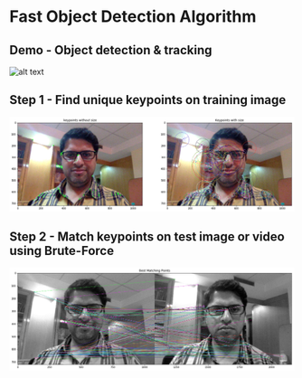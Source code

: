 # Fast Object Detection Algorithm

## Demo - Object detection & tracking

![alt text](https://github.com/dilipajm/face-search/blob/master/t3.gif)


## Step 1 - Find unique keypoints on training image

![alt text](https://github.com/dilipajm/face-search/blob/master/t1.png)

## Step 2 - Match keypoints on test image or video using Brute-Force

![alt text](https://github.com/dilipajm/face-search/blob/master/t2.png)
